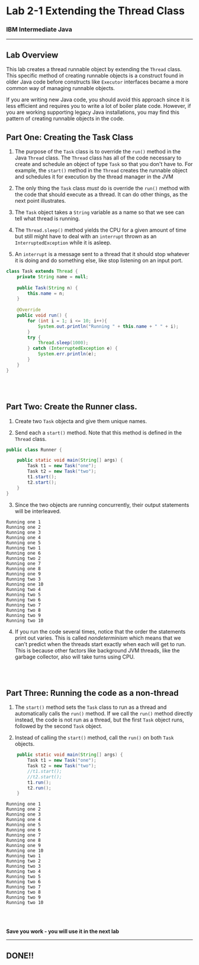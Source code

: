 # Lab 2-1 Extending the Thread Class
### IBM Intermediate Java

---

## Lab Overview

This lab creates a thread runnable object by extending the `Thread` class. This specific method of creating runnable objects is a construct found in older Java code before constructs like `Executor` interfaces became a more common way of managing runnable objects.

If you are writing new Java code, you should avoid this approach since it is less efficient and requires you to write a lot of boiler plate code. However, if you are working supporting legacy Java installations, you may find this pattern of creating runnable objects in the code.


## Part One: Creating the Task Class

1. The purpose of the `Task` class is to override the `run()` method in the Java `Thread` class.  The `Thread` class has all of the code necessary to create and schedule an object of type `Task` so that you don't have to. For example, the `start()` method in the `Thread` creates the runnable object and schedules it for execution by the thread manager in the JVM

2. The only thing the `Task` class _must_ do is override the `run()` method with the code that should execute as a thread. It can do other things, as the next point illustrates.

3. The `Task` object takes a `String` variable as a name so that we see can tell what thread is running.

4. The `Thread.sleep()` method yields the CPU for a given amount of time but still might have to deal with an `interrupt` thrown as an `InterruptedException` while it is asleep.

5. An `interrupt` is a message sent to a thread that it should stop whatever it is doing and do something else, like stop listening on an input port. 

```java
class Task extends Thread {
	private String name = null;
	
	public Task(String n) {
		this.name = n;
	}
	
	@Override
	public void run() {
		for (int i = 1; i <= 10; i++){
			System.out.println("Running " + this.name + " " + i);
		}
		try {
			Thread.sleep(1000);
		} catch (InterruptedException e) {
			System.err.println(e);
		}
	}
}

```

<br/><br/>

## Part Two: Create the Runner class.

1. Create two `Task` objecta and give them unique names.

2. Send each a `start()` method. Note that this method is defined in the `Thread` class.

```java
public class Runner {

	public static void main(String[] args) {
		Task t1 = new Task("one");
		Task t2 = new Task("two");
		t1.start();
		t2.start();
	}
}
```
3. Since the two objects are running concurrently, their output statements will be interleaved.

```console
Running one 1
Running one 2
Running one 3
Running one 4
Running one 5
Running two 1
Running one 6
Running two 2
Running one 7
Running one 8
Running one 9
Running two 3
Running one 10
Running two 4
Running two 5
Running two 6
Running two 7
Running two 8
Running two 9
Running two 10
```

4. If you run the code several times, notice that the order the statements print out varies. This is called _nondeterminism_ which means that we can't predict when the threads start exactly when each will get to run. This is because other factors like background JVM threads, like the garbage collector, also will take turns using CPU.

<br/><br/>

## Part Three: Running the code as a non-thread

1. The `start()` method sets the `Task` class to run as a thread and automatically calls the `run()` method. If we call the `run()` method directly instead, the code is not run as a thread, but the first `Task` object runs, followed by the second `Task` object.

2. Instead of calling the `start()` method, call the `run()` on both `Task` objects.

```java
	public static void main(String[] args) {
		Task t1 = new Task("one");
		Task t2 = new Task("two");
		//t1.start();
		//t2.start();
		t1.run();
		t2.run();
	}
```
```console
Running one 1
Running one 2
Running one 3
Running one 4
Running one 5
Running one 6
Running one 7
Running one 8
Running one 9
Running one 10
Running two 1
Running two 2
Running two 3
Running two 4
Running two 5
Running two 6
Running two 7
Running two 8
Running two 9
Running two 10
```

<br/><br/>

**Save you work - you will use it in the next lab**

---
## DONE!!



